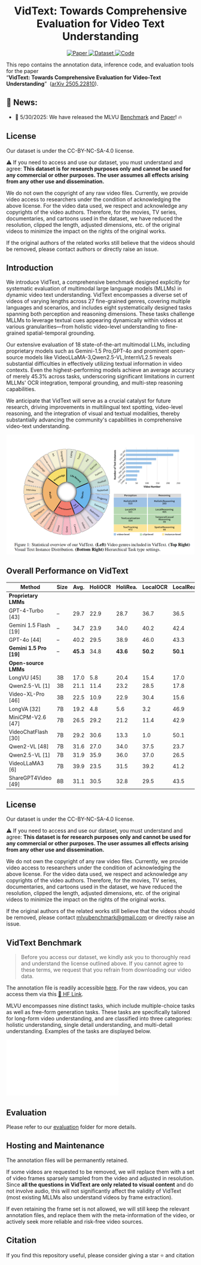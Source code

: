 <h1 align="center">VidText: Towards Comprehensive Evaluation for Video Text Understanding</h1>
<p align="center">
  <!-- ArXiv Paper -->
  <a href="https://arxiv.org/abs/2505.22810">
    <img alt="Paper" src="https://img.shields.io/badge/cs.CV-arXiv%3A2505.22810-B31B1B.svg">
  </a>
  <!-- HuggingFace Dataset -->
  <a href="https://huggingface.co/datasets/sy1998/VidText">
    <img alt="Dataset" src="https://img.shields.io/badge/🤗 Dataset-VidText-blue">
  </a>
  <!-- GitHub Repo -->
  <a href="https://github.com/shuyansy/VidText">
    <img alt="Code" src="https://img.shields.io/badge/GitHub-Repo-black?logo=github">
  </a>
</p>

This repo contains the annotation data, inference code, and evaluation tools for the paper  
“**VidText: Towards Comprehensive Evaluation for Video-Text Understanding**” &nbsp;([arXiv 2505.22810](https://arxiv.org/abs/2505.22810)).




## :bell: News:
- 🥳 5/30/2025: We have released the MLVU [Benchmark](https://huggingface.co/datasets/sy1998/VidText) and [Paper](https://arxiv.org/abs/2505.22810)! :fire:

## License
Our dataset is under the CC-BY-NC-SA-4.0 license.

:warning: If you need to access and use our dataset, you must understand and agree: **This dataset is for research purposes only and cannot be used for any commercial or other purposes. The user assumes all effects arising from any other use and dissemination.**

We do not own the copyright of any raw video files. Currently, we provide video access to researchers under the condition of acknowledging the above license. For the video data used, we respect and acknowledge any copyrights of the video authors. Therefore, for the movies, TV series, documentaries, and cartoons used in the dataset, we have reduced the resolution, clipped the length, adjusted dimensions, etc. of the original videos to minimize the impact on the rights of the original works. 

If the original authors of the related works still believe that the videos should be removed, please contact authors or directly raise an issue.


## Introduction
We introduce VidText, a comprehensive benchmark designed explicitly for systematic evaluation of multimodal large language models (MLLMs) in dynamic video text understanding. VidText encompasses a diverse set of videos of varying lengths across 27 fine-grained genres, covering multiple languages and scenarios, and includes eight systematically designed tasks spanning both perception and reasoning dimensions. These tasks challenge MLLMs to leverage textual cues appearing dynamically within videos at various granularities—from holistic video-level understanding to fine-grained spatial-temporal grounding.

Our extensive evaluation of 18 state-of-the-art multimodal LLMs, including proprietary models such as Gemini-1.5 Pro,GPT-4o and prominent open-source models like VideoLLaMA-3,Qwen2.5-VL,InternVL2.5 reveals substantial difficulties in effectively utilizing textual information in video contexts. Even the highest-performing models achieve an average accuracy of merely 45.3% across tasks, underscoring significant limitations in current MLLMs' OCR integration, temporal grounding, and multi-step reasoning capabilities.

We anticipate that VidText will serve as a crucial catalyst for future research, driving improvements in multilingual text spotting, video-level reasoning, and the integration of visual and textual modalities, thereby substantially advancing the community's capabilities in comprehensive video-text understanding.

![Statistical Overview of our  benchmark. **Left:** Video genres included in MLVU; **Top Right:** Distribution of video duration; **Bottom Right:** Task types and their counts in MLVU.](./figs/statistic.png)


## Overall Performance on VidText

| Method              | Size | Avg.  | HoliOCR | HoliRea. | LocalOCR | LocalRea. | TextLocal. | TempCasRea. | TextTrac. | SpaRea. |
|---------------------|------|-------|---------|----------|----------|-----------|------------|-------------|-----------|---------|
| **Proprietary LMMs**|      |       |         |          |          |           |            |             |           |         |
| GPT-4-Turbo [43]    | –    | 29.7  | 22.9    | 28.7     | 36.7     | 36.5      | 15.8       | 39.4        | 24.3      | 33.6    |
| Gemini 1.5 Flash [19]| –   | 34.7  | 23.9    | 34.0     | 40.2     | 42.4      | 28.9       | 40.0        | 30.7      | 35.4    |
| GPT-4o [44]         | –    | 40.2  | 29.5    | 38.9     | 46.0     | 43.3      | 45.5       | 42.5        | 36.2      | 39.8    |
| **Gemini 1.5 Pro [19]**| – | **45.3** | 34.8    | **43.6** | **50.2** | **50.1**  | **48.7**   | **47.0**    | **40.3**  | **47.9** |
| **Open-source LMMs**|      |       |         |          |          |           |            |             |           |         |
| LongVU [45]         | 3B   | 17.0  | 5.8     | 20.4     | 15.4     | 17.0      | 15.6       | 15.9        | 15.4      | 30.5    |
| Qwen2.5-VL [1]      | 3B   | 21.1  | 11.4    | 23.2     | 28.5     | 17.8      | 18.7       | 15.4        | 18.3      | 35.3    |
| Video-XL-Pro [46]   | 3B   | 22.5  | 10.9    | 22.9     | 30.4     | 15.6      | 18.7       | 27.9        | 20.9      | 32.9    |
| LongVA [32]         | 7B   | 19.2  | 4.8     | 5.6      | 3.2      | 46.9      | 4.5        | 28.3        | 29.6      | 30.5    |
| MiniCPM-V2.6 [47]   | 7B   | 26.5  | 29.2    | 21.2     | 11.4     | 42.9      | 13.3       | 30.3        | 20.5      | 43.2    |
| VideoChatFlash [30] | 7B   | 29.2  | 30.6    | 13.3     | 1.0      | 50.1      | 45.1       | 42.4        | 23.3      | 44.3    |
| Qwen2-VL [48]       | 7B   | 31.6  | 27.0    | 34.0     | 37.5     | 23.7      | 11.2       | 42.4        | 24.6      | 42.1    |
| Qwen2.5-VL [1]      | 7B   | 31.9  | 35.9    | 36.0     | 37.0     | 26.5      | 26.5       | 35.4        | 22.4      | 35.2    |
| VideoLLaMA3 [6]     | 7B   | 39.9  | 23.5    | 31.5     | 39.2     | 41.2      | 47.3       | 55.6        | 31.1      | 50.0    |
| ShareGPT4Video [49] | 8B   | 31.1  | 30.5    | 32.8     | 29.5     | 43.5      | 20.0       | 27.3        | 32.6








## License
Our dataset is under the CC-BY-NC-SA-4.0 license.

:warning: If you need to access and use our dataset, you must understand and agree: **This dataset is for research purposes only and cannot be used for any commercial or other purposes. The user assumes all effects arising from any other use and dissemination.**

We do not own the copyright of any raw video files. Currently, we provide video access to researchers under the condition of acknowledging the above license. For the video data used, we respect and acknowledge any copyrights of the video authors. Therefore, for the movies, TV series, documentaries, and cartoons used in the dataset, we have reduced the resolution, clipped the length, adjusted dimensions, etc. of the original videos to minimize the impact on the rights of the original works. 

If the original authors of the related works still believe that the videos should be removed, please contact mlvubenchmark@gmail.com or directly raise an issue.

## VidText Benchmark
> Before you access our dataset, we kindly ask you to thoroughly read and understand the license outlined above. If you cannot agree to these terms, we request that you refrain from downloading our video data.


The annotation file is readily accessible [here](https://github.com/shuyansy/VidText/data). For the raw videos, you can access them via this [<u>🤗 HF Link</u>](https://huggingface.co/datasets/sy1998/VidText).


MLVU encompasses nine distinct tasks, which include multiple-choice tasks as well as free-form generation tasks. These tasks are specifically tailored for long-form video understanding, and are classified into three categories: holistic understanding, single detail understanding, and multi-detail understanding. Examples of the tasks are displayed below.


![Task Examples of our VidText.](./figs/vidtext_viz.pdf)

## Evaluation
Please refer to our [evaluation](https://github.com/shuyansy/VidText/data/evaluation) folder for more details.




## Hosting and Maintenance
The annotation files will be permanently retained. 

If some videos are requested to be removed, we will replace them with a set of video frames sparsely sampled from the video and adjusted in resolution. Since **all the questions in VidText are only related to visual content** and do not involve audio, this will not significantly affect the validity of VidText (most existing MLLMs also understand videos by frame extraction).

If even retaining the frame set is not allowed, we will still keep the relevant annotation files, and replace them with the meta-information of the video, or actively seek more reliable and risk-free video sources.





## Citation

If you find this repository useful, please consider giving a star :star: and citation

```

```


